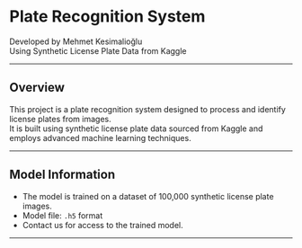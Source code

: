 # Plate Recognition System

Developed by Mehmet Kesimalioğlu  
Using Synthetic License Plate Data from Kaggle  

---

## Overview
This project is a plate recognition system designed to process and identify license plates from images.  
It is built using synthetic license plate data sourced from Kaggle and employs advanced machine learning techniques.

---

## Model Information
- The model is trained on a dataset of 100,000 synthetic license plate images.
- Model file: `.h5` format
- Contact us for access to the trained model.

---

